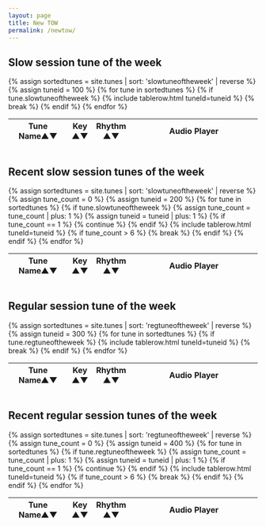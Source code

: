 ```yaml
---
layout: page
title: New TOW
permalink: /newtow/
---
```

<div id="audioPlayer"></div>

<div id="textAreas"></div>


Slow session tune of the week
--------

<div style="overflow-x:auto;">
<table style="width:100%" id="slowtuneoftheweek" class="tablesorter">
<thead>
    <tr>
    <th style="width:25%;">Tune Name&#x25B2;&#x25BC;</th>
    <th style="width:6%;">Key<br />&#x25B2;&#x25BC;</th>
    <th style="width:9%;">Rhythm<br />&#x25B2;&#x25BC;</th>
    <th style="width:60%;">Audio Player</th>
    </tr>
</thead>
<tbody>
  {% assign sortedtunes = site.tunes | sort: 'slowtuneoftheweek' | reverse %}
  {% assign tuneid = 100 %}
    {% for tune in sortedtunes %}
    {% if tune.slowtuneoftheweek %}
{% include tablerow.html tuneId=tuneid %}
        {% break %}
    {% endif %}
{% endfor %}
</tbody>
</table>
</div>

Recent slow session tunes of the week
--------

<div style="overflow-x:auto;">
<table style="width:100%" id="oldslowtunesoftheweek" class="tablesorter">
<thead>
    <tr>
    <th style="width:25%;">Tune Name&#x25B2;&#x25BC;</th>
    <th style="width:6%;">Key<br />&#x25B2;&#x25BC;</th>
    <th style="width:9%;">Rhythm<br />&#x25B2;&#x25BC;</th>
    <th style="width:60%;">Audio Player</th>
    </tr>
</thead>
<tbody>
  {% assign sortedtunes = site.tunes | sort: 'slowtuneoftheweek' | reverse %}
  {% assign tune_count = 0 %}
  {% assign tuneid = 200 %}
    {% for tune in sortedtunes %}
    {% if tune.slowtuneoftheweek %}
    {% assign tune_count = tune_count | plus: 1 %}
    {% assign tuneid = tuneid | plus: 1 %}
    {% if tune_count == 1 %}
        {% continue %}
    {% endif %}
{% include tablerow.html tuneId=tuneid %}
        {% if tune_count > 6 %}
            {% break %}
        {% endif %}
    {% endif %}
{% endfor %}
</tbody>
</table>
</div>

Regular session tune of the week
--------

<div style="overflow-x:auto;">
<table style="width:100%" id="regtuneoftheweek" class="tablesorter">
<thead>
    <tr>
    <th style="width:25%;">Tune Name&#x25B2;&#x25BC;</th>
    <th style="width:6%;">Key<br />&#x25B2;&#x25BC;</th>
    <th style="width:9%;">Rhythm<br />&#x25B2;&#x25BC;</th>
    <th style="width:60%;">Audio Player</th>
    </tr>
</thead>
<tbody>
  {% assign sortedtunes = site.tunes | sort: 'regtuneoftheweek' | reverse %}
  {% assign tuneid = 300 %}
    {% for tune in sortedtunes %}
    {% if tune.regtuneoftheweek %}
{% include tablerow.html tuneId=tuneid %}
        {% break %}
    {% endif %}
{% endfor %}
</tbody>
</table>
</div>

Recent regular session tunes of the week
--------

<div style="overflow-x:auto;">
<table style="width:100%" id="oldregtunesoftheweek" class="tablesorter">
<thead>
    <tr>
    <th style="width:25%;">Tune Name&#x25B2;&#x25BC;</th>
    <th style="width:6%;">Key<br />&#x25B2;&#x25BC;</th>
    <th style="width:9%;">Rhythm<br />&#x25B2;&#x25BC;</th>
    <th style="width:60%;">Audio Player</th>
    </tr>
</thead>
<tbody>
  {% assign sortedtunes = site.tunes | sort: 'regtuneoftheweek' | reverse %}
  {% assign tune_count = 0 %}
  {% assign tuneid = 400 %}
    {% for tune in sortedtunes %}
    {% if tune.regtuneoftheweek %}
    {% assign tune_count = tune_count | plus: 1 %}
    {% assign tuneid = tuneid | plus: 1 %}
    {% if tune_count == 1 %}
        {% continue %}
    {% endif %}
{% include tablerow.html tuneId=tuneid %}
        {% if tune_count > 6 %}
            {% break %}
        {% endif %}
    {% endif %}
{% endfor %}
</tbody>
</table>
</div>


<script>
$(document).ready(function() {
    audioPlayer.innerHTML = createAudioPlayer();

    /* turn off sorting on last column */
    $("#slowtuneoftheweek").tablesorter({headers: { 3:{sorter: false}}});
    $("#oldslowtunesoftheweek").tablesorter({headers: { 3:{sorter: false}}});
    $("#regtuneoftheweek").tablesorter({headers: { 3:{sorter: false}}});
    $("#oldregtunesoftheweek").tablesorter({headers: { 3:{sorter: false}}});

});
</script>

